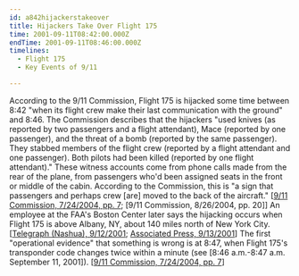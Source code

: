 ```yaml
---
id: a842hijackerstakeover
title: Hijackers Take Over Flight 175
time: 2001-09-11T08:42:00.000Z
endTime: 2001-09-11T08:46:00.000Z
timelines:
  - Flight 175
  - Key Events of 9/11

---
```


According to the 9/11 Commission, Flight 175 is hijacked some time between 8:42 "when its flight crew make their last communication with the ground" and 8:46. The Commission describes that the hijackers "used knives (as reported by two passengers and a flight attendant), Mace (reported by one passenger), and the threat of a bomb (reported by the same passenger). They stabbed members of the flight crew (reported by a flight attendant and one passenger). Both pilots had been killed (reported by one flight attendant)." These witness accounts come from phone calls made from the rear of the plane, from passengers who'd been assigned seats in the front or middle of the cabin. According to the Commission, this is "a sign that passengers and perhaps crew [are] moved to the back of the aircraft." [[9/11 Commission, 7/24/2004, pp. 7][1]; [9/11 Commission, 8/26/2004, pp. 20]] An employee at the FAA's Boston Center later says the hijacking occurs when Flight 175 is above Albany, NY, about 140 miles north of New York City. [[Telegraph (Nashua), 9/12/2001][3]; [Associated Press, 9/13/2001][4]] The first "operational evidence" that something is wrong is at 8:47, when Flight 175's transponder code changes twice within a minute (see [8:46 a.m.-8:47 a.m. September 11, 2001]). [[9/11 Commission, 7/24/2004, pp. 7][1]]

[1]: https://web.archive.org/web/20041020144854/http://www.decloah.com/mirrors/9-11/911_Report.txt
[2]: https://www.hsdl.org/?view&did=484625
[3]: http://www.nashuatelegraph.com/news/local-news/2011/09/11/as-attacks-unfolded-faa-was-left-guessing/
[4]: https://usatoday30.usatoday.com/news/nation/2001/09/13/investigate-collide.htm
